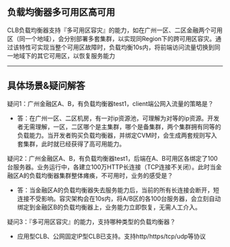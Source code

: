 ## 负载均衡器多可用区高可用


CLB负载均衡器支持『多可用区容灾』的能力，如在广州一区、二区金融两个可用区（同一个地域），会分别部署多套集群，以实现同Region下的跨可用区容灾。通过该特性可实现当整个可用区故障时，负载均衡10s内，将前端访问流量切换到同一地域下的其它可用区，以恢复服务能力


---


## 具体场景&疑问解答

疑问1：广州金融区A、B，有负载均衡器test1，client端公网入流量的策略是？

- 答：在广州一区、二区机房，有一对ip资源池，可理解为对等的ip资源。开发者无需理解，一区，二区哪个是主集群，哪个是备集群，两个集群拥有同等的负载能力。当开发者购买负载均衡器，并绑定CVM时，会生成两套规则写入套集群，此时就已经获得了高可用能力。

疑问2：广州金融区A、B，有负载均衡器test1，后端在A、B可用区各绑定了100台服务器。业务运行中，各建立100万HTTP长连接（TCP连接不关闭）。此时当金融区A的负载均衡器集群整体瘫痪，不可用时，业务的感受是？

- 答：当金融区A的负载均衡器失去服务能力后，当前的所有长连接会断开，短连接不受影响。容灾架构会在10s内，将A/B区的各100台服务器，会立刻自动绑定到金融区B的负载均衡器上，业务能力立即恢复，无需人工介入。


疑问3：『多可用区容灾』的能力，支持哪种类型的负载均衡器？

- 应用型CLB、公网固定IP型CLB已支持。支持http/https/tcp/udp等协议

